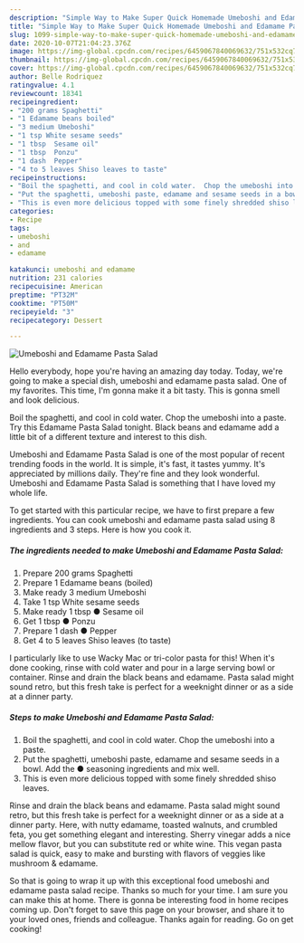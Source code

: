 ```yaml
---
description: "Simple Way to Make Super Quick Homemade Umeboshi and Edamame Pasta Salad"
title: "Simple Way to Make Super Quick Homemade Umeboshi and Edamame Pasta Salad"
slug: 1099-simple-way-to-make-super-quick-homemade-umeboshi-and-edamame-pasta-salad
date: 2020-10-07T21:04:23.376Z
image: https://img-global.cpcdn.com/recipes/6459067840069632/751x532cq70/umeboshi-and-edamame-pasta-salad-recipe-main-photo.jpg
thumbnail: https://img-global.cpcdn.com/recipes/6459067840069632/751x532cq70/umeboshi-and-edamame-pasta-salad-recipe-main-photo.jpg
cover: https://img-global.cpcdn.com/recipes/6459067840069632/751x532cq70/umeboshi-and-edamame-pasta-salad-recipe-main-photo.jpg
author: Belle Rodriquez
ratingvalue: 4.1
reviewcount: 18341
recipeingredient:
- "200 grams Spaghetti"
- "1 Edamame beans boiled"
- "3 medium Umeboshi"
- "1 tsp White sesame seeds"
- "1 tbsp  Sesame oil"
- "1 tbsp  Ponzu"
- "1 dash  Pepper"
- "4 to 5 leaves Shiso leaves to taste"
recipeinstructions:
- "Boil the spaghetti, and cool in cold water.  Chop the umeboshi into a paste."
- "Put the spaghetti, umeboshi paste, edamame and sesame seeds in a bowl. Add the ● seasoning ingredients and mix well."
- "This is even more delicious topped with some finely shredded shiso leaves."
categories:
- Recipe
tags:
- umeboshi
- and
- edamame

katakunci: umeboshi and edamame 
nutrition: 231 calories
recipecuisine: American
preptime: "PT32M"
cooktime: "PT50M"
recipeyield: "3"
recipecategory: Dessert

---
```



![Umeboshi and Edamame Pasta Salad](https://img-global.cpcdn.com/recipes/6459067840069632/751x532cq70/umeboshi-and-edamame-pasta-salad-recipe-main-photo.jpg)

Hello everybody, hope you're having an amazing day today. Today, we're going to make a special dish, umeboshi and edamame pasta salad. One of my favorites. This time, I'm gonna make it a bit tasty. This is gonna smell and look delicious.

Boil the spaghetti, and cool in cold water. Chop the umeboshi into a paste. Try this Edamame Pasta Salad tonight. Black beans and edamame add a little bit of a different texture and interest to this dish.

Umeboshi and Edamame Pasta Salad is one of the most popular of recent trending foods in the world. It is simple, it's fast, it tastes yummy. It's appreciated by millions daily. They're fine and they look wonderful. Umeboshi and Edamame Pasta Salad is something that I have loved my whole life.


To get started with this particular recipe, we have to first prepare a few ingredients. You can cook umeboshi and edamame pasta salad using 8 ingredients and 3 steps. Here is how you cook it.

<!--inarticleads1-->

##### The ingredients needed to make Umeboshi and Edamame Pasta Salad:

1. Prepare 200 grams Spaghetti
1. Prepare 1 Edamame beans (boiled)
1. Make ready 3 medium Umeboshi
1. Take 1 tsp White sesame seeds
1. Make ready 1 tbsp ● Sesame oil
1. Get 1 tbsp ● Ponzu
1. Prepare 1 dash ● Pepper
1. Get 4 to 5 leaves Shiso leaves (to taste)


I particularly like to use Wacky Mac or tri-color pasta for this! When it&#39;s done cooking, rinse with cold water and pour in a large serving bowl or container. Rinse and drain the black beans and edamame. Pasta salad might sound retro, but this fresh take is perfect for a weeknight dinner or as a side at a dinner party. 

<!--inarticleads2-->

##### Steps to make Umeboshi and Edamame Pasta Salad:

1. Boil the spaghetti, and cool in cold water.  Chop the umeboshi into a paste.
1. Put the spaghetti, umeboshi paste, edamame and sesame seeds in a bowl. Add the ● seasoning ingredients and mix well.
1. This is even more delicious topped with some finely shredded shiso leaves.


Rinse and drain the black beans and edamame. Pasta salad might sound retro, but this fresh take is perfect for a weeknight dinner or as a side at a dinner party. Here, with nutty edamame, toasted walnuts, and crumbled feta, you get something elegant and interesting. Sherry vinegar adds a nice mellow flavor, but you can substitute red or white wine. This vegan pasta salad is quick, easy to make and bursting with flavors of veggies like mushroom &amp; edamame. 

So that is going to wrap it up with this exceptional food umeboshi and edamame pasta salad recipe. Thanks so much for your time. I am sure you can make this at home. There is gonna be interesting food in home recipes coming up. Don't forget to save this page on your browser, and share it to your loved ones, friends and colleague. Thanks again for reading. Go on get cooking!
